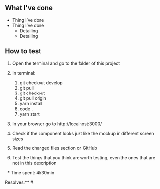 ## What I've done

- Thing I’ve done 
- Thing I’ve done
   - Detailing
   - Detailing

## How to test

1. Open the terminal and go to the folder of this project

1. In terminal:
   1. git checkout develop
   1. git pull
   1. git checkout <branch name>
   1. git pull origin <branch name>
   1. yarn install
   1. code .
   1. yarn start

1. In your browser go to http://localhost:3000/

1. Check if the component looks just like the mockup in different screen sizes 



1. Read the changed files section on GitHub 

1. Test the things that you think are worth testing, even the ones that are not in this description 

&nbsp;
*
Time spent: 4h30min

Resolves:** #<issue number>